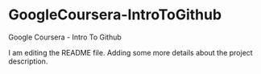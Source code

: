 # GoogleCoursera-IntroToGithub
Google Coursera - Intro To Github

I am editing the README file. Adding some more details about the project description.
